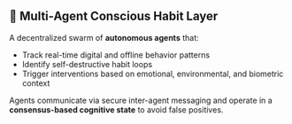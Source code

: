 ## 🧠 Multi-Agent Conscious Habit Layer
A decentralized swarm of **autonomous agents** that:
- Track real-time digital and offline behavior patterns
- Identify self-destructive habit loops
- Trigger interventions based on emotional, environmental, and biometric context

Agents communicate via secure inter-agent messaging and operate in a **consensus-based cognitive state** to avoid false positives.
